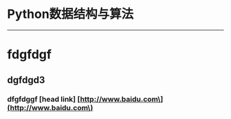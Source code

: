 # Python数据结构与算法

---

# fdgfdgf

## dgfdgd3

### dfgfdggf \[head link\] [http://www.baidu.com\](http://www.baidu.com\)



